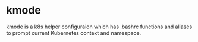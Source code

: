 # kmode
kmode is a k8s helper configuraion which has .bashrc functions and aliases to prompt current Kubernetes context and namespace. 
